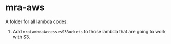 # mra-aws
A folder for all lambda codes.

1. Add `mraLambdaAccessesS3Buckets` to those lambda that are going to work with S3. 